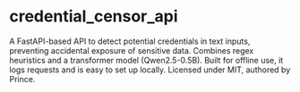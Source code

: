 # credential_censor_api
A FastAPI-based API to detect potential credentials in text inputs, preventing accidental exposure of sensitive data. Combines regex heuristics and a transformer model (Qwen2.5-0.5B). Built for offline use, it logs requests and is easy to set up locally. Licensed under MIT, authored by Prince.
